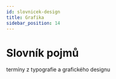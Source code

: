 ```yaml
---
id: slovnicek-design
title: Grafika
sidebar_position: 14
---
```


# Slovník pojmů
termíny z typografie a grafického designu
